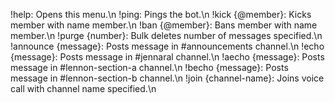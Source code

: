 !help: Opens this menu.\n
!ping: Pings the bot.\n
!kick {@member}: Kicks member with name member.\n
!ban {@member}: Bans member with name member.\n
!purge {number}: Bulk deletes number of messages specified.\n
!announce {message}: Posts message in #announcements channel.\n
!echo {message}: Posts message in #jennaral channel.\n
!aecho {message}: Posts message in #lennon-section-a channel.\n
!becho {message}: Posts message in #lennon-section-b channel.\n
!join {channel-name}: Joins voice call with channel name specified.\n

